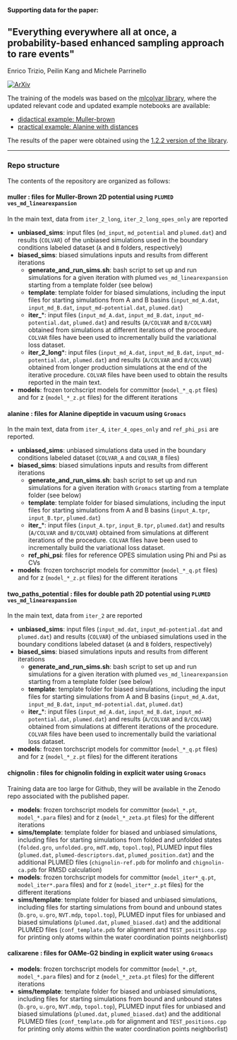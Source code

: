 #### Supporting data for the paper:
## "Everything everywhere all at once, a probability-based enhanced sampling approach to rare events"
Enrico Trizio, Peilin Kang and Michele Parrinello

[![ArXiv](https://img.shields.io/badge/arXiv-2410.17029-lightblue)](https://arxiv.org/abs/2410.17029)

The training of the models was based on the [mlcolvar library](https://github.com/luigibonati/mlcolvar), where the updated relevant code and updated example notebooks are available:
- [didactical example: Muller-brown](https://github.com/luigibonati/mlcolvar/blob/main/docs/notebooks/tutorials/cvs_committor.ipynb)
- [practical example: Alanine with distances](https://github.com/luigibonati/mlcolvar/blob/main/docs/notebooks/examples/ex_committor.ipynb)

The results of the paper were obtained using the [1.2.2 version of the library](https://github.com/luigibonati/mlcolvar/tree/v1.2.2).

---

### Repo structure
The contents of the repository are organized as follows:

#### muller : files for Muller-Brown 2D potential using `PLUMED ves_md_linearexpansion`
In the main text, data from `iter_2_long`, `iter_2_long_opes_only` are reported
  - **unbiased_sims**: input files (`md_input`, `md_potential` and `plumed.dat`) and results (`COLVAR`) of the unbiased simulations used in the boundary conditions labeled dataset (`A` and `B` folders, respectively)
  - **biased_sims**: biased simulations inputs and results from different iterations
    - **generate_and_run_sims.sh**: bash script to set up and run simulations for a given iteration with plumed `ves_md_linearexpansion` starting from a template folder (see below)
    - **template**: template folder for biased simulations, including the input files for starting simulations from A and B basins (`input_md_A.dat`, `input_md_B.dat`, `input_md-potential.dat`, `plumed.dat`)
    - **iter_***: input files (`input_md_A.dat`, `input_md_B.dat`, `input_md-potential.dat`, `plumed.dat`) and results (`A/COLVAR` and `B/COLVAR`) obtained from simulations at different iterations of the procedure. `COLVAR` files have been used to incrementally build the variational loss dataset.
    - **iter_2_long***: input files (`input_md_A.dat`, `input_md_B.dat`, `input_md-potential.dat`, `plumed.dat`) and results (`A/COLVAR` and `B/COLVAR`) obtained from longer production simulations at the end of the iterative procedure. `COLVAR` files have been used to obtain the results reported in the main text.
  - **models**: frozen torchscript models for committor (`model_*_q.pt` files) and for z (`model_*_z.pt` files) for the different iterations


#### alanine : files for Alanine dipeptide in vacuum using `Gromacs`
In the main text, data from `iter_4`, `iter_4_opes_only` and `ref_phi_psi` are reported.
  - **unbiased_sims**: unbiased simulations data used in the boundary conditions labeled dataset (`COLVAR_A` and `COLVAR_B` files)
  - **biased_sims**: biased simulations inputs and results from different iterations
    - **generate_and_run_sims.sh**: bash script to set up and run simulations for a given iteration with `Gromacs` starting from a template folder (see below)
    - **template**: template folder for biased simulations, including the input files for starting simulations from A and B basins (`input_A.tpr`, `input_B.tpr`, `plumed.dat`)
    - **iter_***: input files (`input_A.tpr`, `input_B.tpr`, `plumed.dat`) and results (`A/COLVAR` and `B/COLVAR`) obtained from simulations at different iterations of the procedure. `COLVAR` files have been used to incrementally build the variational loss dataset.
    - **ref_phi_psi**: files for reference OPES simulation using Phi and Psi as CVs 
  - **models**: frozen torchscript models for committor (`model_*_q.pt` files) and for z (`model_*_z.pt` files) for the different iterations


#### two_paths_potential : files for double path 2D potential using `PLUMED ves_md_linearexpansion`
In the main text, data from `iter_2` are reported
  - **unbiased_sims**: input files (`input_md.dat`, `input_md-potential.dat` and `plumed.dat`) and results (`COLVAR`) of the unbiased simulations used in the boundary conditions labeled dataset (`A` and `B` folders, respectively)
  - **biased_sims**: biased simulations inputs and results from different iterations
    - **generate_and_run_sims.sh**: bash script to set up and run simulations for a given iteration with plumed `ves_md_linearexpansion` starting from a template folder (see below)
    - **template**: template folder for biased simulations, including the input files for starting simulations from A and B basins (`input_md_A.dat`, `input_md_B.dat`, `input_md-potential.dat`, `plumed.dat`)
    - **iter_***: input files (`input_md_A.dat`, `input_md_B.dat`, `input_md-potential.dat`, `plumed.dat`) and results (`A/COLVAR` and `B/COLVAR`) obtained from simulations at different iterations of the procedure. `COLVAR` files have been used to incrementally build the variational loss dataset.
  - **models**: frozen torchscript models for committor (`model_*_q.pt` files) and for z (`model_*_z.pt` files) for the different iterations


#### chignolin : files for chignolin folding in explicit water using `Gromacs`
Training data are too large for Github, they will be available in the Zenodo repo associated with the published paper.
  - **models**: frozen torchscript models for committor (`model_*.pt`, `model_*.para` files) and for z (`model_*_zeta.pt` files) for the different iterations
  - **sims/template**: template folder for biased and unbiased simulations, including files for starting simulations from folded and unfolded states (`folded.gro`, `unfolded.gro`, `mdT.mdp`, `topol.top`), PLUMED input files (`plumed.dat`, `plumed-descriptors.dat`, `plumed_position.dat`) and the additional PLUMED files (`chignolin-ref.pdb` for molinfo and `chignolin-ca.pdb` for RMSD calculation)
  - **models**: frozen torchscript models for committor (`model_iter*_q.pt`, `model_iter*.para` files) and for z (`model_iter*_z.pt` files) for the different iterations
  - **sims/template**: template folder for biased and unbiased simulations, including files for starting simulations from bound and unbound states (`b.gro`, `u.gro`, `NVT.mdp`, `topol.top`), PLUMED input files for unbiased and biased simulations (`plumed.dat`, `plumed_biased.dat`) and the additional PLUMED files (`conf_template.pdb` for alignment and `TEST_positions.cpp` for printing only atoms within the water coordination points neighborlist)



#### calixarene : files for OAMe-G2 binding in explicit water using `Gromacs`

  - **models**: frozen torchscript models for committor (`model_*.pt`, `model_*.para` files) and for z (`model_*_zeta.pt` files) for the different iterations
  - **sims/template**: template folder for biased and unbiased simulations, including files for starting simulations from bound and unbound states (`b.gro`, `u.gro`, `NVT.mdp`, `topol.top`), PLUMED input files for unbiased and biased simulations (`plumed.dat`, `plumed_biased.dat`) and the additional PLUMED files (`conf_template.pdb` for alignment and `TEST_positions.cpp` for printing only atoms within the water coordination points neighborlist)
